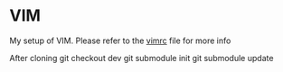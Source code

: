 # VIM
My setup of VIM. Please refer to the [vimrc](vimrc) file for more info

After cloning
git checkout dev
git submodule init
git submodule update
